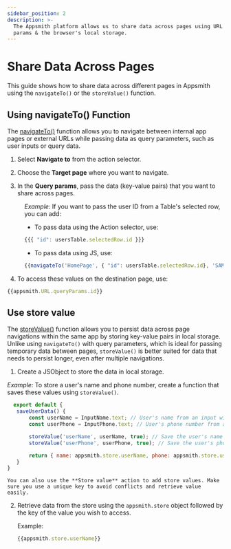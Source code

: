 ```yaml
---
sidebar_position: 2
description: >-
  The Appsmith platform allows us to share data across pages using URL query
  params & the browser's local storage.
---
```


# Share Data Across Pages

This guide shows how to share data across different pages in Appsmith using the `navigateTo()` or the `storeValue()` function.

## Using navigateTo() Function

The [navigateTo()](/reference/appsmith-framework/widget-actions/navigate-to) function allows you to navigate between internal app pages or external URLs while passing data as query parameters, such as user inputs or query data.

<dd>

<ZoomImage src="/img/sharedata-page.png" alt="Navigate to action" caption="Navigate to action" />

</dd>


1. Select **Navigate to** from the action selector.

2. Choose the **Target page** where you want to navigate. 

3. In the **Query params**, pass the data (key-value pairs) that you want to share across pages.

<dd>

*Example:* If you want to pass the user ID from a Table's selected row, you can add:

* To pass data using the Action selector, use:


```js
{{{ "id": usersTable.selectedRow.id }}}
```

* To pass data using JS, use:

```js
{{navigateTo('HomePage', { "id": usersTable.selectedRow.id}, 'SAME_WINDOW');}}
```

</dd>

4. To access these values on the destination page, use:

```js
{{appsmith.URL.queryParams.id}}
```


## Use store value


The [storeValue()](/reference/appsmith-framework/widget-actions/store-value) function allows you to persist data across page navigations within the same app by storing key-value pairs in local storage. Unlike using `navigateTo()` with query parameters, which is ideal for passing temporary data between pages, `storeValue()` is better suited for data that needs to persist longer, even after multiple navigations. 



1. Create a JSObject to store the data in local storage.
    
*Example:* To store a user's name and phone number, create a function that saves these values using `storeValue()`.

 ```jsx
   export default {
    saveUserData() {
        const userName = InputName.text; // User's name from an input widget
        const userPhone = InputPhone.text; // User's phone number from another input widget

        storeValue('userName', userName, true); // Save the user's name
        storeValue('userPhone', userPhone, true); // Save the user's phone number

        return { name: appsmith.store.userName, phone: appsmith.store.userPhone };
    }
}
```

    You can also use the **Store value** action to add store values. Make sure you use a unique key to avoid conflicts and retrieve value easily.

2. Retrieve data from the store using the `appsmith.store` object followed by the key of the value you wish to access.
   
   Example:

   ```js
   {{appsmith.store.userName}}
   ```
